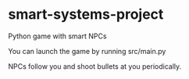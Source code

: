# smart-systems-project
Python game with smart NPCs

You can launch the game by running src/main.py

NPCs follow you and shoot bullets at you periodically.
